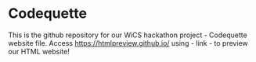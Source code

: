 # Codequette
This is the github repository for our WiCS hackathon project - Codequette website file.
Access https://htmlpreview.github.io/ using -  link  - to preview our HTML website!
